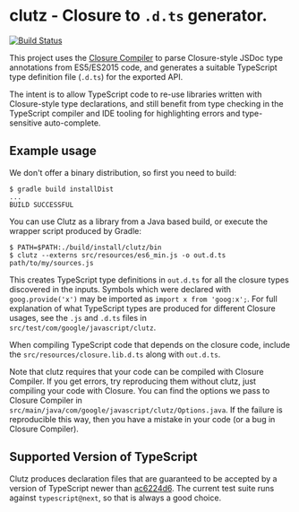 # clutz - Closure to `.d.ts` generator.
[![Build Status](https://travis-ci.org/angular/clutz.svg?branch=master)](https://travis-ci.org/angular/clutz)

This project uses the
[Closure Compiler](https://developers.google.com/closure/compiler/docs/js-for-compiler)
to parse Closure-style JSDoc type annotations from ES5/ES2015 code, and generates a suitable
TypeScript type definition file (`.d.ts`) for the exported API.

The intent is to allow TypeScript code to re-use libraries written with Closure-style type
declarations, and still benefit from type checking in the TypeScript compiler and IDE tooling
for highlighting errors and type-sensitive auto-complete.

## Example usage

We don't offer a binary distribution, so first you need to build:
```shell
$ gradle build installDist
...
BUILD SUCCESSFUL
```

You can use Clutz as a library from a Java based build, or execute the wrapper script produced by Gradle:
```shell
$ PATH=$PATH:./build/install/clutz/bin
$ clutz --externs src/resources/es6_min.js -o out.d.ts path/to/my/sources.js
```

This creates TypeScript type definitions in `out.d.ts` for all the closure types discovered in the inputs.
Symbols which were declared with `goog.provide('x')` may be imported as `import x from 'goog:x';`.
For full explanation of what TypeScript types are produced for different Closure usages, see the `.js` and `.d.ts`
files in `src/test/com/google/javascript/clutz`.

When compiling TypeScript code that depends on the closure code, include the `src/resources/closure.lib.d.ts` along with
`out.d.ts`.

Note that clutz requires that your code can be compiled with Closure Compiler. If you get errors, try reproducing them
without clutz, just compiling your code with Closure. You can find the options we pass to Closure Compiler in
`src/main/java/com/google/javascript/clutz/Options.java`. If the failure is reproducible this way, then you have a mistake
in your code (or a bug in Closure Compiler).

## Supported Version of TypeScript
Clutz produces declaration files that are guaranteed to be accepted by a version
of TypeScript newer than
[ac6224d6](https://github.com/Microsoft/TypeScript/archive/ac6224d6.zip). The
current test suite runs against `typescript@next`, so that is always a good
choice.
